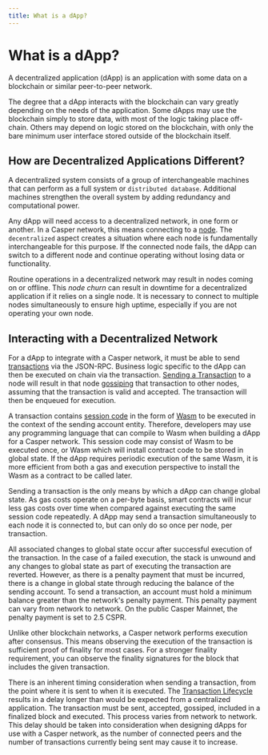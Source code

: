 ```yaml
---
title: What is a dApp?
---
```


# What is a dApp?

A decentralized application (dApp) is an application with some data on a blockchain or similar peer-to-peer network.

The degree that a dApp interacts with the blockchain can vary greatly depending on the needs of the application. Some dApps may use the blockchain simply to store data, with most of the logic taking place off-chain. Others may depend on logic stored on the blockchain, with only the bare minimum user interface stored outside of the blockchain itself.

## How are Decentralized Applications Different?

A decentralized system consists of a group of interchangeable machines that can perform as a full system or `distributed database`. Additional machines strengthen the overall system by adding redundancy and computational power.

Any dApp will need access to a decentralized network, in one form or another. In a Casper network, this means connecting to a [node](https://cspr.live/tools/peers). The `decentralized` aspect creates a situation where each node is fundamentally interchangeable for this purpose. If the connected node fails, the dApp can switch to a different node and continue operating without losing data or functionality.

Routine operations in a decentralized network may result in nodes coming on or offline. This *node churn* can result in downtime for a decentralized application if it relies on a single node. It is necessary to connect to multiple nodes simultaneously to ensure high uptime, especially if you are not operating your own node.

## Interacting with a Decentralized Network

For a dApp to integrate with a Casper network, it must be able to send [transactions](../../concepts/glossary/T.md#transaction) via the JSON-RPC. Business logic specific to the dApp can then be executed on chain via the transaction. [Sending a Transaction](../../developers/cli/sending-transactions.md) to a node will result in that node [gossiping](../../concepts/design/p2p.md#communications-gossiping) that transaction to other nodes, assuming that the transaction is valid and accepted. The transaction will then be enqueued for execution.

A transaction contains [session code](../../concepts/glossary/S.md#session-code) in the form of [Wasm](../../concepts/glossary/W.md#webassembly) to be executed in the context of the sending account entity. Therefore, developers may use any programming language that can compile to Wasm when building a dApp for a Casper network. This session code may consist of Wasm to be executed once, or Wasm which will install contract code to be stored in global state. If the dApp requires periodic execution of the same Wasm, it is more efficient from both a gas and execution perspective to install the Wasm as a contract to be called later.

Sending a transaction is the only means by which a dApp can change global state. As gas costs operate on a per-byte basis, smart contracts will incur less gas costs over time when compared against executing the same session code repeatedly. A dApp may send a transaction simultaneously to each node it is connected to, but can only do so once per node, per transaction.

All associated changes to global state occur after successful execution of the transaction. In the case of a failed execution, the stack is unwound and any changes to global state as part of executing the transaction are reverted. However, as there is a penalty payment that must be incurred, there is a change in global state through reducing the balance of the sending account. To send a transaction, an account must hold a minimum balance greater than the network's penalty payment. This penalty payment can vary from network to network. On the public Casper Mainnet, the penalty payment is set to 2.5 CSPR.

Unlike other blockchain networks, a Casper network performs execution after consensus. This means observing the execution of the transaction is sufficient proof of finality for most cases. For a stronger finality requirement, you can observe the finality signatures for the block that includes the given transaction.

There is an inherent timing consideration when sending a transaction, from the point where it is sent to when it is executed. The [Transaction Lifecycle](../../concepts/design/casper-design.md#execution-semantics-phases) results in a delay longer than would be expected from a centralized application. The transaction must be sent, accepted, gossiped, included in a finalized block and executed. This process varies from network to network. This delay should be taken into consideration when designing dApps for use with a Casper network, as the number of connected peers and the number of transactions currently being sent may cause it to increase.